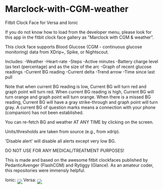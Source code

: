 # Marclock-with-CGM-weather
Fitbit Clock Face for Versa and Ionic

If you do not know how to load from the developer menu, please look for this app in the fitbit clock face gallery as "Marclock with CGM & weather".

This clock face supports Blood Glucose (CGM - continuous glucose monitoring) data from XDrip+, Spike, or Nightscout. 

Includes: 
-Weather
-Heart-rate
-Steps
-Active minutes
-Battery charge level (as text (percentage) and as the size of the arc
-Graph of recent glucose readings
-Current BG reading
-Current delta
-Trend arrow
-Time since last pull

Note that when current BG reading is low, Current BG will turn red and graph point will turn red. When current BG reading is high, Current BG will turn orange and graph point will turn orange. When there is a missed BG reading, Current BG will have a gray strike-through and graph point will turn gray. A current BG of question marks means a connection with your phone (companion) has not been established.

You can re-fetch BG and weather AT ANY TIME by clicking on the screen.

Units/thresholds are taken from source (e.g., from xdrip).

'Disable alert' will disable all alerts except very low BG.

DO NOT USE FOR ANY MEDICAL/TREATMENT PURPOSES!

This is made and based on the awesome fitbit clockfaces published by PedanticAvenger (FlashCGM) and Rytiggy (Glance). As an amateur coder, this repositories were immensly helpful.

Ionic: <img align="middle" src="https://github.com/raymond-richmond/XDrip-Flashring/blob/master/resources/Ionic-Main-May1-2018.png">
Versa: <img align="middle" src="https://github.com/raymond-richmond/XDrip-Flashring/blob/master/resources/Versa-Main-May1-2018.png">
